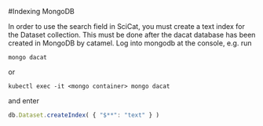 
#Indexing MongoDB

In order to use the search field in SciCat, you must create a text index for the Dataset collection.
This must be done after the dacat database has been created in MongoDB by catamel.
Log into mongodb at the console, e.g. run 

```
mongo dacat
```

or 

```
kubectl exec -it <mongo container> mongo dacat
```
and enter

```javascript
db.Dataset.createIndex( { "$**": "text" } )
```
